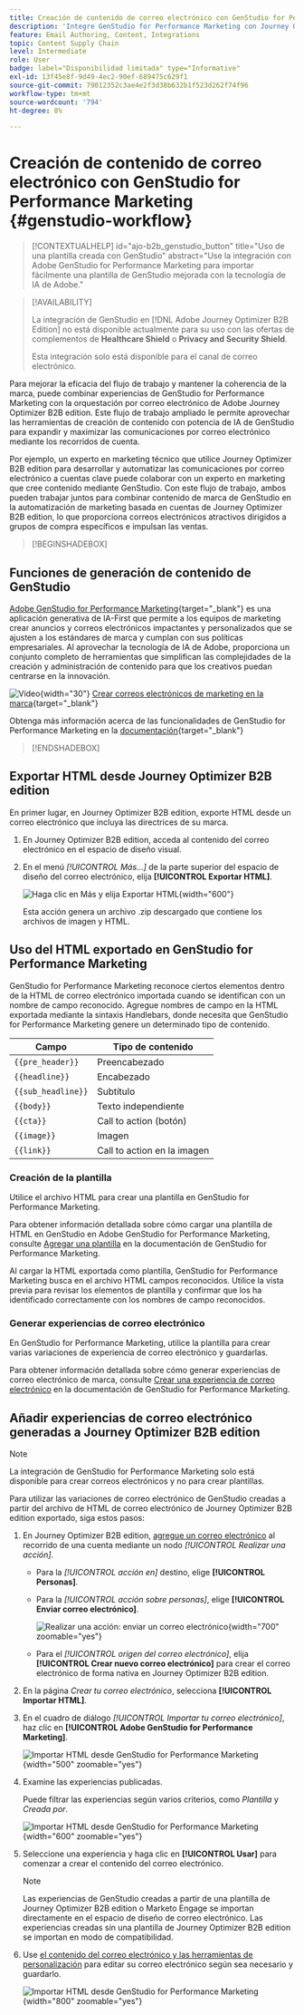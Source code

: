 ```yaml
---
title: Creación de contenido de correo electrónico con GenStudio for Performance Marketing
description: 'Integre GenStudio for Performance Marketing con Journey Optimizer B2B edition: exporte HTML, cree experiencias de correo electrónico con tecnología de IA e importe contenido de marca.'
feature: Email Authoring, Content, Integrations
topic: Content Supply Chain
level: Intermediate
role: User
badge: label="Disponibilidad limitada" type="Informative"
exl-id: 13f45e8f-9d49-4ec2-90ef-689475c629f1
source-git-commit: 79012352c3ae4e2f3d38b632b1f523d262f74f96
workflow-type: tm+mt
source-wordcount: '794'
ht-degree: 8%

---
```


# Creación de contenido de correo electrónico con GenStudio for Performance Marketing {#genstudio-workflow}

>[!CONTEXTUALHELP]
>id="ajo-b2b_genstudio_button"
>title="Uso de una plantilla creada con GenStudio"
>abstract="Use la integración con Adobe GenStudio for Performance Marketing para importar fácilmente una plantilla de GenStudio mejorada con la tecnología de IA de Adobe."

>[!AVAILABILITY]
>
>La integración de GenStudio en [!DNL Adobe Journey Optimizer B2B Edition] no está disponible actualmente para su uso con las ofertas de complementos de **Healthcare Shield** o **Privacy and Security Shield**.
>
>Esta integración solo está disponible para el canal de correo electrónico.

Para mejorar la eficacia del flujo de trabajo y mantener la coherencia de la marca, puede combinar experiencias de GenStudio for Performance Marketing con la orquestación por correo electrónico de Adobe Journey Optimizer B2B edition. Este flujo de trabajo ampliado le permite aprovechar las herramientas de creación de contenido con potencia de IA de GenStudio para expandir y maximizar las comunicaciones por correo electrónico mediante los recorridos de cuenta.

Por ejemplo, un experto en marketing técnico que utilice Journey Optimizer B2B edition para desarrollar y automatizar las comunicaciones por correo electrónico a cuentas clave puede colaborar con un experto en marketing que cree contenido mediante GenStudio. Con este flujo de trabajo, ambos pueden trabajar juntos para combinar contenido de marca de GenStudio en la automatización de marketing basada en cuentas de Journey Optimizer B2B edition, lo que proporciona correos electrónicos atractivos dirigidos a grupos de compra específicos e impulsan las ventas.

>[!BEGINSHADEBOX]

## Funciones de generación de contenido de GenStudio

[Adobe GenStudio for Performance Marketing](https://business.adobe.com/es/products/genstudio-for-performance-marketing.html?lang=es){target="_blank"} es una aplicación generativa de IA-First que permite a los equipos de marketing crear anuncios y correos electrónicos impactantes y personalizados que se ajusten a los estándares de marca y cumplan con sus políticas empresariales. Al aprovechar la tecnología de IA de Adobe, proporciona un conjunto completo de herramientas que simplifican las complejidades de la creación y administración de contenido para que los creativos puedan centrarse en la innovación.

![Vídeo](../../assets/do-not-localize/icon-video.svg){width="30"} [Crear correos electrónicos de marketing en la marca](https://experienceleague.adobe.com/es/docs/genstudio-for-performance-marketing-learn/tutorials/creating-experiences/creating-on-brand-emails){target="_blank"}

Obtenga más información acerca de las funcionalidades de GenStudio for Performance Marketing en la [documentación](https://experienceleague.adobe.com/es/docs/genstudio-for-performance-marketing/user-guide/home){target="_blank"}

>[!ENDSHADEBOX]

## Exportar HTML desde Journey Optimizer B2B edition

En primer lugar, en Journey Optimizer B2B edition, exporte HTML desde un correo electrónico que incluya las directrices de su marca.

1. En Journey Optimizer B2B edition, acceda al contenido del correo electrónico en el espacio de diseño visual.

1. En el menú _[!UICONTROL Más...]_ de la parte superior del espacio de diseño del correo electrónico, elija **[!UICONTROL Exportar HTML]**.

   ![Haga clic en Más y elija Exportar HTML](./assets/email-export-html.png){width="600"}

   Esta acción genera un archivo .zip descargado que contiene los archivos de imagen y HTML.

## Uso del HTML exportado en GenStudio for Performance Marketing

GenStudio for Performance Marketing reconoce ciertos elementos dentro de la HTML de correo electrónico importada cuando se identifican con un nombre de campo reconocido. Agregue nombres de campo en la HTML exportada mediante la sintaxis Handlebars, donde necesita que GenStudio for Performance Marketing genere un determinado tipo de contenido.

| Campo | Tipo de contenido |
| ----------------- | ------------------------- |
| `{{pre_header}}` | Preencabezado |
| `{{headline}}` | Encabezado |
| `{{sub_headline}}` | Subtítulo |
| `{{body}}` | Texto independiente |
| `{{cta}}` | Call to action (botón) |
| `{{image}}` | Imagen |
| `{{link}}` | Call to action en la imagen |

### Creación de la plantilla

Utilice el archivo HTML para crear una plantilla en GenStudio for Performance Marketing.

Para obtener información detallada sobre cómo cargar una plantilla de HTML en GenStudio en Adobe GenStudio for Performance Marketing, consulte [Agregar una plantilla](https://experienceleague.adobe.com/es/docs/genstudio-for-performance-marketing/user-guide/content/templates/use-templates#add-a-template) en la documentación de GenStudio for Performance Marketing.

Al cargar la HTML exportada como plantilla, GenStudio for Performance Marketing busca en el archivo HTML campos reconocidos. Utilice la vista previa para revisar los elementos de plantilla y confirmar que los ha identificado correctamente con los nombres de campo reconocidos.

### Generar experiencias de correo electrónico

En GenStudio for Performance Marketing, utilice la plantilla para crear varias variaciones de experiencia de correo electrónico y guardarlas.

Para obtener información detallada sobre cómo generar experiencias de correo electrónico de marca, consulte [Crear una experiencia de correo electrónico](https://experienceleague.adobe.com/es/docs/genstudio-for-performance-marketing/user-guide/create/create-email-experience) en la documentación de GenStudio for Performance Marketing.

## Añadir experiencias de correo electrónico generadas a Journey Optimizer B2B edition

>[!NOTE]
>
>La integración de GenStudio for Performance Marketing solo está disponible para crear correos electrónicos y no para crear plantillas.

Para utilizar las variaciones de correo electrónico de GenStudio creadas a partir del archivo de HTML de correo electrónico de Journey Optimizer B2B edition exportado, siga estos pasos:

1. En Journey Optimizer B2B edition, [agregue un correo electrónico](./add-email.md) al recorrido de una cuenta mediante un nodo _[!UICONTROL Realizar una acción]_.

   * Para la _[!UICONTROL acción en]_ destino, elige **[!UICONTROL Personas]**.

   * Para la _[!UICONTROL acción sobre personas]_, elige **[!UICONTROL Enviar correo electrónico]**.

     ![Realizar una acción: enviar un correo electrónico](./assets/journey-node-send-email.png){width="700" zoomable="yes"}

   * Para el _[!UICONTROL origen del correo electrónico]_, elija **[!UICONTROL Crear nuevo correo electrónico]** para crear el correo electrónico de forma nativa en Journey Optimizer B2B edition.

1. En la página _Crear tu correo electrónico_, selecciona **[!UICONTROL Importar HTML]**.

1. En el cuadro de diálogo _[!UICONTROL Importar tu correo electrónico]_, haz clic en **[!UICONTROL Adobe GenStudio for Performance Marketing]**.

   ![Importar HTML desde GenStudio for Performance Marketing](./assets/email-import-html-genstudio.png){width="500" zoomable="yes"}

1. Examine las experiencias publicadas.

   Puede filtrar las experiencias según varios criterios, como _Plantilla_ y _Creada por_.

   ![Importar HTML desde GenStudio for Performance Marketing](./assets/email-import-select-gen-studio-experience.png){width="600" zoomable="yes"}

1. Seleccione una experiencia y haga clic en **[!UICONTROL Usar]** para comenzar a crear el contenido del correo electrónico.

   >[!NOTE]
   >
   >Las experiencias de GenStudio creadas a partir de una plantilla de Journey Optimizer B2B edition o Marketo Engage se importan directamente en el espacio de diseño de correo electrónico. Las experiencias creadas sin una plantilla de Journey Optimizer B2B edition se importan en modo de compatibilidad.

1. Use [el contenido del correo electrónico y las herramientas de personalización](./email-authoring.md) para editar su correo electrónico según sea necesario y guardarlo.

   ![Importar HTML desde GenStudio for Performance Marketing](./assets/email-imported-experience.png){width="800" zoomable="yes"}
